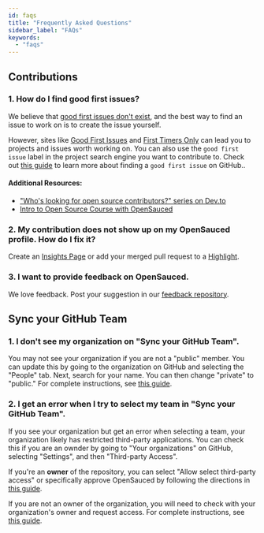 ```yaml
---
id: faqs
title: "Frequently Asked Questions"
sidebar_label: "FAQs"
keywords:
  - "faqs"
---
```


## Contributions

### 1. How do I find good first issues?

We believe that [good first issues don't exist](https://opensauced.pizza/blog/good-first-issues-dont-exist), and the best way to find an issue to work on is to create the issue yourself.

However, sites like [Good First Issues](https://goodfirstissues.com/) and [First Timers Only](https://www.firsttimersonly.com/) can lead you to projects and issues worth working on. You can also use the `good first issue` label in the project search engine you want to contribute to. Check out [this guide](https://www.freecodecamp.org/news/how-to-find-good-first-issues-on-github/) to learn more about finding a `good first issue` on GitHub..

#### Additional Resources:

- ["Who's looking for open source contributors?" series on Dev.to](https://dev.to/bekahhw/series/23323)
- [Intro to Open Source Course with OpenSauced](https://intro.opensauced.pizza/)

### 2. My contribution does not show up on my OpenSauced profile. How do I fix it?

Create an [Insights Page](https://app.opensauced.pizza/hub/insights) or add your merged pull request to a [Highlight](https://app.opensauced.pizza/feed).

### 3. I want to provide feedback on OpenSauced.

We love feedback. Post your suggestion in our [feedback repository](https://github.com/orgs/open-sauced/discussions).

## Sync your GitHub Team

### 1. I don't see my organization on "Sync your GitHub Team".

You may not see your organization if you are not a "public" member. You can update this by going to the organization on GitHub and selecting the "People" tab. Next, search for your name. You can then change "private" to "public." For complete instructions, see [this guide](https://docs.github.com/en/account-and-profile/setting-up-and-managing-your-personal-account-on-github/managing-your-membership-in-organizations/publicizing-or-hiding-organization-membership).

### 2. I get an error when I try to select my team in "Sync your GitHub Team".

If you see your organization but get an error when selecting a team, your organization likely has restricted third-party applications. You can check this if you are an ownder by going to "Your organizations" on GitHub, selecting "Settings", and then "Third-party Access".

If you're an **owner** of the repository, you can select "Allow select third-party access" or specifically approve OpenSauced by following the directions in [this guide](https://docs.github.com/en/organizations/managing-oauth-access-to-your-organizations-data/approving-oauth-apps-for-your-organization).

If you are not an owner of the organization, you will need to check with your organization's owner and request access. For complete instructions, see [this guide](https://docs.github.com/en/account-and-profile/setting-up-and-managing-your-personal-account-on-github/managing-your-membership-in-organizations/requesting-organization-approval-for-oauth-apps).
